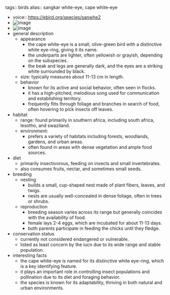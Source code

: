 tags:: birds
alias:: sangkar white-eye, cape white-eye

- voice:: https://ebird.org/species/sanwhe2
- ![image](https://ipfs.io/ipfs/Qmeg2qcwjAd747j4X7Ay9wGPEdBUk4sjZSg7kYhGMpY6FL)
- ![image](https://ipfs.io/ipfs/QmaqQdvmBcfJt51WT122PUUbvTcr6QKUwPj2RZbfwTxSFL)
- general description
	- appearance
		- the cape white-eye is a small, olive-green bird with a distinctive white eye-ring, giving it its name.
		- the underparts are lighter, often yellowish or grayish, depending on the subspecies.
		- the beak and legs are generally dark, and the eyes are a striking white surrounded by black.
	- size: typically measures about 11-13 cm in length.
	- behavior
		- known for its active and social behavior, often seen in flocks.
		- it has a high-pitched, melodious song used for communication and establishing territory.
		- frequently flits through foliage and branches in search of food, often hovering to pick insects off leaves.
- habitat
	- range: found primarily in southern africa, including south africa, lesotho, and swaziland.
	- environment:
		- prefers a variety of habitats including forests, woodlands, gardens, and urban areas.
		- often found in areas with dense vegetation and ample food sources.
- diet
	- primarily insectivorous, feeding on insects and small invertebrates.
	- also consumes fruits, nectar, and sometimes small seeds.
- breeding
	- nesting
		- builds a small, cup-shaped nest made of plant fibers, leaves, and twigs.
		- nests are usually well-concealed in dense foliage, often in trees or shrubs.
	- reproduction
		- breeding season varies across its range but generally coincides with the availability of food.
		- female lays 2-4 eggs, which are incubated for about 11-13 days.
		- both parents participate in feeding the chicks until they fledge.
- conservation status
	- currently not considered endangered or vulnerable.
	- listed as least concern by the iucn due to its wide range and stable population.
- interesting facts
	- the cape white-eye is named for its distinctive white eye-ring, which is a key identifying feature.
	- it plays an important role in controlling insect populations and pollination due to its diet and foraging behavior.
	- the species is known for its adaptability, thriving in both natural and urban environments.
